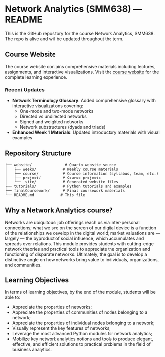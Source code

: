 # Network Analytics (SMM638) ― README

This is the GitHub repository for the course Network Analytics, SMM638. The
repo is alive and will be updated throughout the term.

## Course Website

The course website contains comprehensive materials including lectures, assignments, and interactive visualizations. Visit the [course website](https://simonesantoni.github.io/net-analysis-smm638/) for the complete learning experience.

### Recent Updates

- **Network Terminology Glossary**: Added comprehensive glossary with interactive visualizations covering:
  - One-mode and two-mode networks
  - Directed vs undirected networks
  - Signed and weighted networks
  - Network substructures (dyads and triads)
- **Enhanced Week 1 Materials**: Updated introductory materials with visual examples

## Repository Structure

```
├── website/               # Quarto website source
│   ├── weeks/            # Weekly course materials
│   ├── course/           # Course information (syllabus, team, etc.)
│   ├── project/          # Course projects
│   └── _site/            # Generated website files
├── tutorials/            # Python tutorials and examples
├── finalCoursework/      # Final coursework materials
└── README.md            # This file
```

## Why a Network Analytics course?

Networks are ubiquitous: job offerings reach us via inter-personal connections;
what we see on the screen of our digital device is a function of the
relationships we develop in the digital world; market valuations are — largely —
the byproduct of social influence, which accumulates and spreads over relations.
This module provides students with cutting-edge network theories and practical
tools to appreciate the organization and functioning of disparate networks.
Ultimately, the goal is to develop a distinctive angle on how networks bring
value to individuals, organizations, and communities.

## Learning Objectives

In terms of learning objectives, by the end of the module, students will be
able to:

- Appreciate the properties of networks;
- Appreciate the properties of communities of nodes belonging to a network;
- Appreciate the properties of individual nodes belonging to a network;
- Visually represent the key features of networks;
- Leverage the most advanced Python modules for network analytics;
- Mobilize key network analytics notions and tools to produce
  elegant, effective, and efficient solutions to practical problems in
  the field of business analytics.
